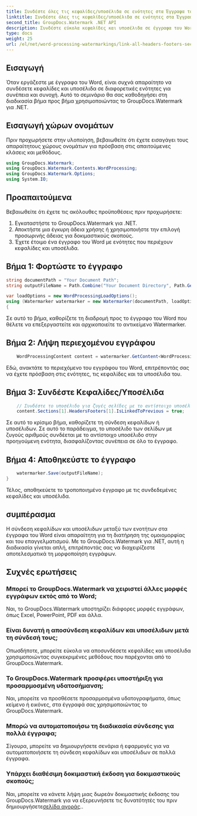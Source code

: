```yaml
---
title: Συνδέστε όλες τις κεφαλίδες/υποσέλιδα σε ενότητες στα Έγγραφα του Word
linktitle: Συνδέστε όλες τις κεφαλίδες/υποσέλιδα σε ενότητες στα Έγγραφα του Word
second_title: GroupDocs.Watermark .NET API
description: Συνδέστε εύκολα κεφαλίδες και υποσέλιδα σε έγγραφα του Word χρησιμοποιώντας GroupDocs.Watermark για .NET. Εξασφαλίστε συνέπεια και επαγγελματισμό με ευκολία.
type: docs
weight: 25
url: /el/net/word-processing-watermarkings/link-all-headers-footers-section-word-docs/
---
```

## Εισαγωγή
Όταν εργάζεστε με έγγραφα του Word, είναι συχνά απαραίτητο να συνδέσετε κεφαλίδες και υποσέλιδα σε διαφορετικές ενότητες για συνέπεια και συνοχή. Αυτό το σεμινάριο θα σας καθοδηγήσει στη διαδικασία βήμα προς βήμα χρησιμοποιώντας το GroupDocs.Watermark για .NET.
## Εισαγωγή χώρων ονομάτων
Πριν προχωρήσετε στην υλοποίηση, βεβαιωθείτε ότι έχετε εισαγάγει τους απαραίτητους χώρους ονομάτων για πρόσβαση στις απαιτούμενες κλάσεις και μεθόδους.
```csharp
using GroupDocs.Watermark;
using GroupDocs.Watermark.Contents.WordProcessing;
using GroupDocs.Watermark.Options;
using System.IO;
```
## Προαπαιτούμενα
Βεβαιωθείτε ότι έχετε τις ακόλουθες προϋποθέσεις πριν προχωρήσετε:
1. Εγκαταστήστε το GroupDocs.Watermark για .NET.
2. Αποκτήστε μια έγκυρη άδεια χρήσης ή χρησιμοποιήστε την επιλογή προσωρινής άδειας για δοκιμαστικούς σκοπούς.
3. Έχετε έτοιμο ένα έγγραφο του Word με ενότητες που περιέχουν κεφαλίδες και υποσέλιδα.
## Βήμα 1: Φορτώστε το έγγραφο
```csharp
string documentPath = "Your Document Path";
string outputFileName = Path.Combine("Your Document Directory", Path.GetFileName(documentPath));

var loadOptions = new WordProcessingLoadOptions();
using (Watermarker watermarker = new Watermarker(documentPath, loadOptions))
{
```
Σε αυτό το βήμα, καθορίζετε τη διαδρομή προς το έγγραφο του Word που θέλετε να επεξεργαστείτε και αρχικοποιείτε το αντικείμενο Watermarker.
## Βήμα 2: Λήψη περιεχομένου εγγράφου
```csharp
    WordProcessingContent content = watermarker.GetContent<WordProcessingContent>();
```
Εδώ, ανακτάτε το περιεχόμενο του εγγράφου του Word, επιτρέποντάς σας να έχετε πρόσβαση στις ενότητες, τις κεφαλίδες και τα υποσέλιδα του.
## Βήμα 3: Συνδέστε Κεφαλίδες/Υποσέλιδα
```csharp
    // Συνδέστε το υποσέλιδο για ζυγές σελίδες με το αντίστοιχο υποσέλιδο στην προηγούμενη ενότητα
    content.Sections[1].HeadersFooters[1].IsLinkedToPrevious = true;
```
Σε αυτό το κρίσιμο βήμα, καθορίζετε τη σύνδεση κεφαλίδων ή υποσέλιδων. Σε αυτό το παράδειγμα, το υποσέλιδο των σελίδων με ζυγούς αριθμούς συνδέεται με το αντίστοιχο υποσέλιδο στην προηγούμενη ενότητα, διασφαλίζοντας συνέπεια σε όλο το έγγραφο.

## Βήμα 4: Αποθηκεύστε το έγγραφο
```csharp
    watermarker.Save(outputFileName);
}
```
Τέλος, αποθηκεύετε το τροποποιημένο έγγραφο με τις συνδεδεμένες κεφαλίδες και υποσέλιδα.

## συμπέρασμα
Η σύνδεση κεφαλίδων και υποσέλιδων μεταξύ των ενοτήτων στα έγγραφα του Word είναι απαραίτητη για τη διατήρηση της ομοιομορφίας και του επαγγελματισμού. Με το GroupDocs.Watermark για .NET, αυτή η διαδικασία γίνεται απλή, επιτρέποντάς σας να διαχειρίζεστε αποτελεσματικά τη μορφοποίηση εγγράφων.
## Συχνές ερωτήσεις
### Μπορεί το GroupDocs.Watermark να χειριστεί άλλες μορφές εγγράφων εκτός από το Word;
Ναι, το GroupDocs.Watermark υποστηρίζει διάφορες μορφές εγγράφων, όπως Excel, PowerPoint, PDF και άλλα.
### Είναι δυνατή η αποσύνδεση κεφαλίδων και υποσέλιδων μετά τη σύνδεσή τους;
Οπωσδήποτε, μπορείτε εύκολα να αποσυνδέσετε κεφαλίδες και υποσέλιδα χρησιμοποιώντας συγκεκριμένες μεθόδους που παρέχονται από το GroupDocs.Watermark.
### Το GroupDocs.Watermark προσφέρει υποστήριξη για προσαρμοσμένη υδατοσήμανση;
Ναι, μπορείτε να προσθέσετε προσαρμοσμένα υδατογραφήματα, όπως κείμενο ή εικόνες, στα έγγραφά σας χρησιμοποιώντας το GroupDocs.Watermark.
### Μπορώ να αυτοματοποιήσω τη διαδικασία σύνδεσης για πολλά έγγραφα;
Σίγουρα, μπορείτε να δημιουργήσετε σενάρια ή εφαρμογές για να αυτοματοποιήσετε τη σύνδεση κεφαλίδων και υποσέλιδων σε πολλά έγγραφα.
### Υπάρχει διαθέσιμη δοκιμαστική έκδοση για δοκιμαστικούς σκοπούς;
 Ναι, μπορείτε να κάνετε λήψη μιας δωρεάν δοκιμαστικής έκδοσης του GroupDocs.Watermark για να εξερευνήσετε τις δυνατότητές του πριν δημιουργήσετε[σελίδα αγοράς](https://purchase.groupdocs.com/temporary-license/)..